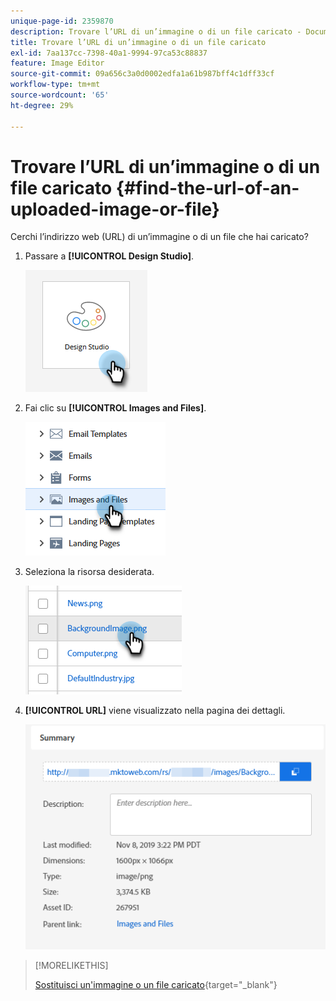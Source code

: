 ```yaml
---
unique-page-id: 2359870
description: Trovare l’URL di un’immagine o di un file caricato - Documentazione di Marketo - Documentazione del prodotto
title: Trovare l’URL di un’immagine o di un file caricato
exl-id: 7aa137cc-7398-40a1-9994-97ca53c88837
feature: Image Editor
source-git-commit: 09a656c3a0d0002edfa1a61b987bff4c1dff33cf
workflow-type: tm+mt
source-wordcount: '65'
ht-degree: 29%

---
```


# Trovare l’URL di un’immagine o di un file caricato {#find-the-url-of-an-uploaded-image-or-file}

Cerchi l’indirizzo web (URL) di un’immagine o di un file che hai caricato?

1. Passare a **[!UICONTROL Design Studio]**.

   ![](assets/find-the-url-of-an-uploaded-image-or-file-1.png)

1. Fai clic su **[!UICONTROL Images and Files]**.

   ![](assets/find-the-url-of-an-uploaded-image-or-file-2.png)

1. Seleziona la risorsa desiderata.

   ![](assets/find-the-url-of-an-uploaded-image-or-file-3.png)

1. **[!UICONTROL URL]** viene visualizzato nella pagina dei dettagli.

   ![](assets/find-the-url-of-an-uploaded-image-or-file-4.png)

>[!MORELIKETHIS]
>
>[Sostituisci un&#39;immagine o un file caricato](/help/marketo/product-docs/demand-generation/images-and-files/replace-an-uploaded-image-or-file.md){target="_blank"}

